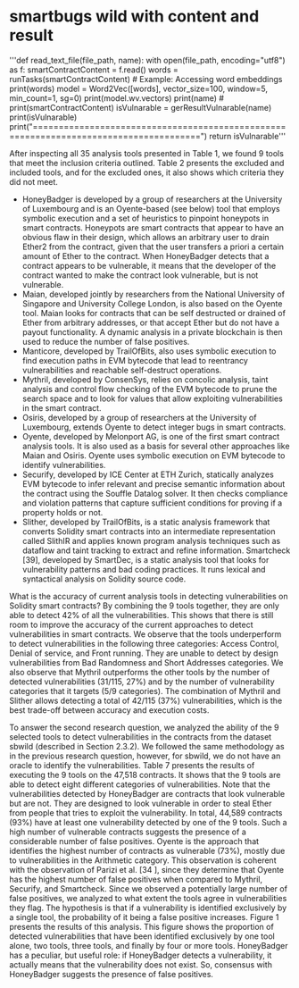 # smartbugs wild with content and result
'''def read_text_file(file_path, name):
    with open(file_path, encoding="utf8") as f:
        smartContractContent = f.read()
        words = runTasks(smartContractContent)
        # Example: Accessing word embeddings
        print(words)
        model = Word2Vec([words], vector_size=100, window=5, min_count=1, sg=0)
        print(model.wv.vectors)
        print(name)
        # print(smartContractContent)
        isVulnarable = gerResultVulnarable(name)
        print(isVulnarable)
        print("======================================================================================")
        return isVulnarable'''


        
After inspecting all 35 analysis tools presented in Table 1, we found 9 tools that meet the inclusion criteria outlined. Table 2 presents the excluded and included tools, and for the excluded ones, it also shows which criteria they did not meet.
- HoneyBadger is developed by a group of researchers at the University of Luxembourg and is an Oyente-based (see below) tool that employs symbolic execution and a set of heuristics to pinpoint honeypots in smart contracts. Honeypots are smart contracts that appear to have an obvious flaw in their design, which allows an arbitrary user to drain Ether2 from the contract, given that the user transfers a priori a certain amount of Ether to the contract. When HoneyBadger detects that a contract appears to be vulnerable, it means that the developer of the contract wanted to make the contract look vulnerable, but is not vulnerable.
- Maian, developed jointly by researchers from the National University of Singapore and University College London, is also based on the Oyente tool. Maian looks for contracts that can be self destructed or drained of Ether from arbitrary addresses, or that accept Ether but do not have a payout functionality. A dynamic analysis in a private blockchain is then used to reduce the number of false positives.
- Manticore, developed by TrailOfBits, also uses symbolic execution to find execution paths in EVM bytecode that lead to reentrancy vulnerabilities and reachable self-destruct operations.
- Mythril, developed by ConsenSys, relies on concolic analysis, taint analysis and control flow checking of the EVM bytecode to prune the search space and to look for values that allow exploiting vulnerabilities in the smart contract.
- Osiris, developed by a group of researchers at the University of Luxembourg, extends Oyente to detect integer bugs in smart contracts.
- Oyente, developed by Melonport AG, is one of the first smart contract analysis tools. It is also used as a basis for several other approaches like Maian and Osiris. Oyente uses symbolic execution on EVM bytecode to identify vulnerabilities.
- Securify, developed by ICE Center at ETH Zurich, statically analyzes EVM bytecode to infer relevant and precise semantic information about the contract using the Souffle Datalog solver. It then checks compliance and violation patterns that capture sufficient conditions for proving if a property holds or not.
- Slither, developed by TrailOfBits, is a static analysis framework that converts Solidity smart contracts into an intermediate representation called SlithIR and applies known program analysis techniques such as dataflow and taint tracking to extract and refine information. 
Smartcheck [39], developed by SmartDec, is a static analysis tool that looks for vulnerability patterns and bad coding practices. It runs lexical and syntactical analysis on Solidity source code.


What is the accuracy of current analysis tools in detecting vulnerabilities on Solidity smart contracts? By combining the 9 tools together, they are only able to detect 42% of all the vulnerabilities. This shows that there is still room to improve the accuracy of the current approaches to detect vulnerabilities in smart contracts. We observe that the tools underperform to detect vulnerabilities in the following three categories: Access Control, Denial of service, and Front running. They are unable to detect by design vulnerabilities from Bad Randomness and Short Addresses categories. We also observe that Mythril outperforms the other tools by the number of detected vulnerabilities (31/115, 27%) and by the number of vulnerability categories that it targets (5/9 categories). The combination of Mythril and Slither allows detecting a total of 42/115 (37%) vulnerabilities, which is the best trade-off between accuracy and execution costs.


To answer the second research question, we analyzed the ability of the 9 selected tools to detect vulnerabilities in the contracts from the dataset sbwild (described in Section 2.3.2). We followed the same methodology as in the previous research question, however, for sbwild, we do not have an oracle to identify the vulnerabilities. Table 7 presents the results of executing the 9 tools on the 47,518 contracts. It shows that the 9 tools are able to detect eight different categories of vulnerabilities. Note that the vulnerabilities detected by HoneyBadger are contracts that look vulnerable but are not. They are designed to look vulnerable in order to steal Ether from people that tries to exploit the vulnerability. In total, 44,589 contracts (93%) have at least one vulnerability detected by one of the 9 tools. Such a high number of vulnerable contracts suggests the presence of a considerable number of false positives. Oyente is the approach that identifies the highest number of contracts as vulnerable (73%), mostly due to vulnerabilities in the Arithmetic category. This observation is coherent with the observation of Parizi et al. [34 ], since they determine that Oyente has the highest number of false positives when compared to Mythril, Securify, and Smartcheck. Since we observed a potentially large number of false positives, we analyzed to what extent the tools agree in vulnerabilities they flag. The hypothesis is that if a vulnerability is identified exclusively by a single tool, the probability of it being a false positive increases. Figure 1 presents the results of this analysis. This figure shows the proportion of detected vulnerabilities that have been identified exclusively by one tool alone, two tools, three tools, and finally by four or more tools. HoneyBadger has a peculiar, but useful role: if HoneyBadger detects a vulnerability, it actually means that the vulnerability does not exist. So, consensus with HoneyBadger suggests the presence of false positives.

